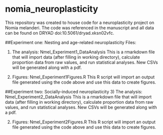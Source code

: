 # nomia_neuroplasticity
This repository was created to house code for a neuroplasticity project on Nomia melanderi. The code was referenced in the manuscript and all data can be found on DRYAD doi:10.5061/dryad.xksn02vfc.

##Experiment one: Nesting and age-related neuroplasticity
Files:
1) The analysis: Nmel_Experiment1_DataAnalysis 
  This is a rmarkdown file that will import data (after filling in working directory), calculate proportion data from raw values, and run statistical analyses. New CSVs will be generated along with a pdf.
    
2) Figures: Nmel_Experiment1Figures.R
  This R script will import an output file generated using the code above and use this data to create figures.
    
##Experiment two: Socially-induced neuroplasticity
3) The analysis: Nmel_Experiment2_DataAnalysis
  This is a rmarkdown file that will import data (after filling in working directory), calculate proportion data from raw values, and run statistical analyses. New CSVs will be generated along with a pdf.

2) Figures: Nmel_Experiment2Figures.R
  This R script will import an output file generated using the code above and use this data to create figures.